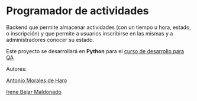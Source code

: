 # Programador de actividades
Backend que permite almacenar actividades (con un tiempo u hora, estado, o inscripción) y que permite a usuarios inscribirse en las mismas y a administradores conocer su estado.

Este proyecto se desarrollará en **Python** para el [curso de desarrollo para QA](https://jj.github.io/curso-tdd)

Autores:

[Antonio Morales de Haro](https://github.com/antmordhar)

[Irene Béjar Maldonado](https://github.com/ibe16)
